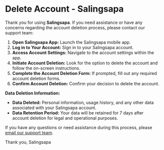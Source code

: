 # Delete Account - Salingsapa

Thank you for using **Salingsapa**. If you need assistance or have any concerns regarding the account deletion process, please contact our support team:

1. **Open Salingsapa App:** Launch the Salingsapa mobile app.
2. **Log in to Your Account:** Sign in to your Salingsapa account.
3. **Access Account Settings:** Navigate to the account settings within the app.
4. **Initiate Account Deletion:** Look for the option to delete the account and follow the on-screen instructions.
5. **Complete the Account Deletion Form:** If prompted, fill out any required account deletion forms.
6. **Confirm Account Deletion:** Confirm your decision to delete the account.

**Data Deletion Information:**
- **Data Deleted:** Personal information, usage history, and any other data associated with your Salingsapa account.
- **Data Retention Period:** Your data will be retained for 7 days after account deletion for legal and operational purposes.

If you have any questions or need assistance during this process, please [email our support team](mailto:baharudin.yusup@outlook.com?subject=Salingsapa%20Account%20Deletion%20Support).

Thank you,
Salingsapa
